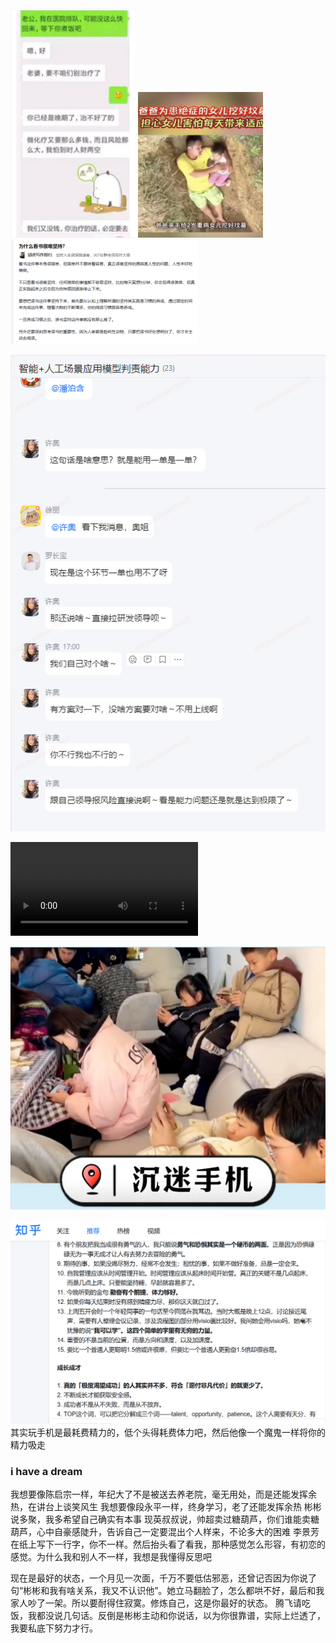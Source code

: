 

<img src="assets/image.png"  width='200px'/>
<img src="assets/image-5.png"  width='200px' />
<img src="assets/image-3.png"  width='300px' />

![alt text](assets/image-8.png)


<video src="assets/2877_1722860741.mp4" autoplay controls></video>

![alt text](assets/image-10.png)

![alt text](assets/image-12.png)
其实玩手机是最耗费精力的，低个头得耗费体力吧，然后他像一个魔鬼一样将你的精力吸走


### i have a dream
我想要像陈启宗一样，年纪大了不是被送去养老院，毫无用处，而是还能发挥余热，在讲台上谈笑风生
我想要像段永平一样，终身学习，老了还能发挥余热
彬彬说多聚，我多希望自己确实有本事
现英叔叔说，帅超卖过糖葫芦，你们谁能卖糖葫芦，心中自豪感陡升，告诉自己一定要混出个人样来，不论多大的困难
李景芳在纸上写下一行字，你不一样。然后抬头看了看我，那种感觉怎么形容，有初恋的感觉。为什么我和别人不一样，我想是我懂得反思吧




现在是最好的状态，一个月见一次面，千万不要低估邪恶，还曾记否因为你说了句“彬彬和我有啥关系，我又不认识他”。她立马翻脸了，怎么都哄不好，最后和我家人吵了一架。所以要耐得住寂寞。修炼自己，这是你最好的状态。
腾飞请吃饭，我都没说几句话。反倒是彬彬主动和你说话，以为你很靠谱，实际上烂透了，我要私底下努力才行。






















